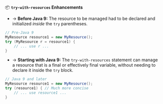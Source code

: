📦 **`try-with-resources` Enhancements**
- → **Before Java 9:** The resource to be managed had to be declared and initialized *inside* the `try` parentheses.
```java
// Pre-Java 9
MyResource resource1 = new MyResource();
try (MyResource r = resource1) {
    // ... use r ...
}
```
- → **Starting with Java 9:** The `try-with-resources` statement can manage a resource that is a final or effectively final variable, without needing to declare it inside the `try` block.
```java
// Java 9 and later
MyResource resource1 = new MyResource();
try (resource1) { // Much more concise
    // ... use resource1 ...
}
```
